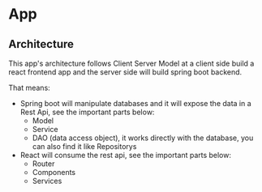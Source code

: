 # App

## Architecture

This app's architecture  follows Client Server Model at a client side build a  react frontend app and the server side will build spring boot backend.

That means: 
* Spring boot will manipulate databases and it will expose the data in a Rest Api, see the important parts below: 
	- Model
	- Service 
	- DAO (data access object), it works directly with the database, you can also find it like Repositorys
* React will consume the rest api, see the important parts below: 
	- Router
	- Components
	- Services

